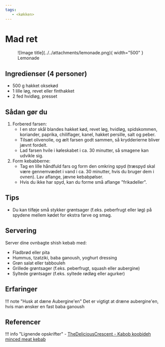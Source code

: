 ```yaml
---
tags:
   - <køkken>
---
```


# Mad ret

<figure markdown="span">
  ![Image title](../../attachments/lemonade.png){ width="500" }
  <figcaption>Lemonade</figcaption>
</figure>

## Ingredienser (4 personer)
- 500 g hakket oksekød
- 1 lille løg, revet eller finthakket
- 2 fed hvidløg, presset

## Sådan gør du

1. Forbered farsen:
     - I en stor skål blandes hakket kød, revet løg, hvidløg, spidskommen, koriander, paprika, chiliflager, kanel, hakket persille, salt og peber.
     - Tilsæt olivenolie, og ælt farsen godt sammen, så krydderierne bliver jævnt fordelt.
     - Lad farsen hvile i køleskabet i ca. 30 minutter, så smagene kan udvikle sig.
2. Form kebabberne:
     - Tag en lille håndfuld fars og form den omkring spyd (træspyd skal være gennemvædet i vand i ca. 30 minutter, hvis du bruger  dem i ovnen). Lav aflange, jævne kebabpølser.
     - Hvis du ikke har spyd, kan du forme små aflange "frikadeller".

## Tips
- Du kan tilføje små stykker grøntsager (f.eks. peberfrugt eller løg) på spydene mellem kødet for ekstra farve og smag.

## Servering
Server dine ovnbagte shish kebab med:
- Fladbrød eller pita
- Hummus, tzatziki, baba ganoush, yoghurt dressing
- Grøn salat eller tabbouleh
- Grillede grøntsager (f.eks. peberfrugt, squash eller aubergine)
- Syltede grøntsager (f.eks. syltede rødløg eller agurker)

## Erfaringer

!!! note "Husk at dæne Aubergine'en"
    Det er vigtigt at dræne aubergine'en, hvis man ønsker en fast baba ganoush

## Referencer

!!! info "Lignende opskrifter"
    - [TheDeliciousCrescent - Kabob koobideh minced meat kebab](https://www.thedeliciouscrescent.com/kabob-koobideh-minced-meat-kebab/)